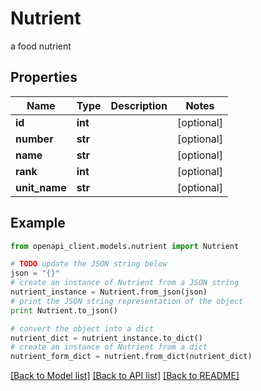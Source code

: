 # Nutrient

a food nutrient

## Properties
Name | Type | Description | Notes
------------ | ------------- | ------------- | -------------
**id** | **int** |  | [optional] 
**number** | **str** |  | [optional] 
**name** | **str** |  | [optional] 
**rank** | **int** |  | [optional] 
**unit_name** | **str** |  | [optional] 

## Example

```python
from openapi_client.models.nutrient import Nutrient

# TODO update the JSON string below
json = "{}"
# create an instance of Nutrient from a JSON string
nutrient_instance = Nutrient.from_json(json)
# print the JSON string representation of the object
print Nutrient.to_json()

# convert the object into a dict
nutrient_dict = nutrient_instance.to_dict()
# create an instance of Nutrient from a dict
nutrient_form_dict = nutrient.from_dict(nutrient_dict)
```
[[Back to Model list]](../README.md#documentation-for-models) [[Back to API list]](../README.md#documentation-for-api-endpoints) [[Back to README]](../README.md)


